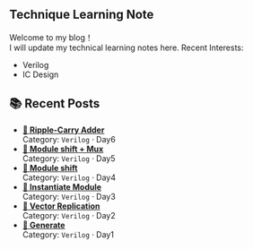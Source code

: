 ## Technique Learning Note

Welcome to my blog！  
I will update my technical learning notes here.
Recent Interests:
* Verilog 
* IC Design

## 📚 Recent Posts
<!-- posts:start -->
- **[📌 Ripple-Carry Adder](docs/day6.md)**  
  Category: `Verilog` · Day6
- **[📌 Module shift + Mux](docs/day5.md)**  
  Category: `Verilog` · Day5
- **[📌 Module shift](docs/day4.md)**  
  Category: `Verilog` · Day4
- **[📌 Instantiate Module](docs/day3.md)**  
  Category: `Verilog` · Day3
- **[📌 Vector Replication](docs/day2.md)**  
  Category: `Verilog` · Day2
- **[📌 Generate](docs/day1.md)**  
  Category: `Verilog` · Day1
<!-- posts:end -->
